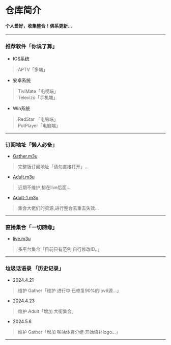 
# 仓库简介
#### 个人爱好，收集整合！佛系更新…
---
### 推荐软件「你说了算」  
* IOS系统  
>APTV「多端」
* 安卓系统  
>TiviMate「电视端」  
>Televizo「手机端」  
* Win系统   
>RedStar 「电脑端」  
>PotPlayer「电脑端」  
---
### 订阅地址「懒人必备」 
* [Gather.m3u](https://yang-1989.eu.org/m3u/Gather)
> 完整版订阅地址「请勿直接打开」...
* [Adult.m3u](https://yang-1989.eu.org/m3u/Adult)
> 近期不维护,排在live后面...
* [Adult-1.m3u](https://yang-1989.eu.org/m3u/Adult-1)
> 集合大佬们的资源,进行整合去重去失效...
---
### 直播集合「一切随缘」   
* [live.m3u](https://yang-1989.eu.org/m3u/live)  
>多平台集合「目前只有范例,自行修改ID..」
---
### 垃圾话语录 「历史记录」  
* 2024.4.21
>维护 Gather「维护 进行中·已修复90%的ipv6源...」
* 2024.4.23
>维护 Adult「增加 大街集合」
* 2024.5.6 
>维护 Gather「增加 咪咕体育分组·开始填补logo...」
---
